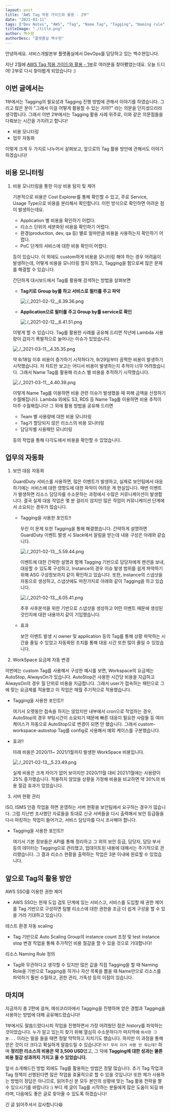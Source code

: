 ```yaml
---
layout: post
title: "AWS Tag 적용 가이드와 활용 - 2부"
date: "2021-03-11"
tags: ["Dev Notes", "AWS", "Tag", "Name Tag", "Tagging", "Naming rule", "config", "API", "guardduty"]
titleImage: "./title.png"
author: 백수현
authorDesc: "플랫폼실 백수현"
---
```


안녕하세요. 서비스개발본부 플랫폼실에서 DevOps를 담당하고 있는 백수현입니다.

지난 2월에 [AWS Tag 적용 가이드와 활용 - 1부](https://mesh.dev/20210217-dev-notes-003-aws-tag-01/ "AWS Tag 적용 가이드와 활용 - 1부")로 여러분을 찾아뵀었는데요. 오늘 드디어! 2부로 다시 찾아뵙게 되었습니다 :)


## 이번 글에서는

1부에서는 Tagging의 필요성과 Tagging 진행 방법에 관해서 이야기를 하였습니다. 그리고 많은 분이 "그래서 이걸 어떻게 활용할 수 있는 거야?" 라는 의문을 던지셨으리라 생각합니다. 그래서 이번 2부에서는 Tagging 활용 사례 위주로, 이와 같은 의문점들을 다뤄보는 시간을 가지려고 합니다!

- 비용 모니터링
- 업무 자동화

이렇게 크게 두 가지로 나누어서 살펴보고, 앞으로의 Tag 활용 방안에 관해서도 이야기하겠습니다!


## 비용 모니터링

1. 비용 모니터링을 통한 이상 비용 탐지 및 제어

    기본적으로 비용은 Cost Explorer를 통해 확인할 수 있고, 주로 Service, Usage Type으로 비용을 분리해서 확인합니다. 이런 방식으로 확인하면 어려운 점이 발생하는데요.

    - Application 별 비용을 확인하기 어렵다.
    - 리소스 단위의 세분화된 비용을 확인하기 어렵다.
    - 환경(production, dev, qa 등) 별로 얼마만큼 비용을 사용하는지 확인하기 어렵다.
    - PoC 단계의 서비스에 대한 비용 확인이 어렵다.

    등이 있습니다. 이 외에도 custom하게 비용을 모니터링 해야 하는 경우 어려움이 발생하는데, 어떻게 비용을 모니터링 할지 정하고, Tagging을 함으로써 많은 문제를 해결할 수 있습니다.

    간단하게 대시보드에서 Tag를 활용해 검색하는 방법을 살펴보면

    - **Tag키로 Group by를 하고 서비스로 필터를 주고 파악**

        ![./_2021-02-12__6.39.36.png](./_2021-02-12__6.39.36.png)

    - **Application으로 필터를 주고 Group by를 service로 확인**

        ![./_2021-02-12__6.41.51.png](./_2021-02-12__6.41.51.png)

    이렇게 할 수 있습니다. Tag를 활용한 사례를 공유해 드리면 작년에 Lambda 사용량이 갑자기 폭발적으로 늘어나는 이슈가 있었습니다.

    ![./_2021-03-11__4.35.35.png](./_2021-03-11__4.35.35.png)

    약 8/18일 이후 비용이 증가하기 시작하다가, 9/29일부터 끔찍한 비용이 발생하기 시작했습니다. 저 차트만 보고는 어디서 비용이 발생하는지 추적이 너무 어려웠습니다. 그래서 Name Tag를 활용해 리소스 별 비용을 추적하기 시작했습니다.

    ![./_2021-03-11__4.40.39.png](./_2021-03-11__4.40.39.png)

    이렇게 Name Tag를 이용하면 비용 관련 이슈가 발생했을 때 피해 금액을 산정하기 수월해집니다. Lambda 외에도 S3, RDS 등 Name Tag를 이용하면 비용 추적이 아주 수월해집니다! 그 외에 활용 방법을 공유해 드리면

    - Team 별 사용량에 대한 비용 모니터링
    - Tag가 할당되지 않은 리소스의 비용 모니터링
    - 담당자별 사용패턴 모니터링

    등의 작업을 통해 다각도에서 비용을 확인할 수 있었습니다.

## 업무의 자동화

1. 보안 대응 자동화

    GuardDuty 서비스를 사용하면, 많은 이벤트가 발생하고, 실제로 보안팀에서 대응하기에는 서비스에 대한 영향도에 대한 파악이 어려운 게 현실입니다. 매번 이벤트가 발생하면 리소스 담당자를 수소문하는 과정에서 수많은 커뮤니케이션이 발생합니다. 결국 실제 대응 작업은 몇 분 걸리지 않지만 많은 작업이 커뮤니케이션 단계에서 소요되는 경우가 많습니다.

    - Tagging을 사용한 포인트!!

        우린 이 문제 또한 Tagging을 통해 해결했습니다. 간략하게 설명하면 GuardDuty 이벤트 발생 시 Slack에서 알림을 받는데 내용 구성은 아래와 같습니다.

        ![./_2021-02-13__5.59.44.png](./_2021-02-13__5.59.44.png)

        이벤트에 대한 간략한 설명과 함께 Tagging 기반으로 담당자에게 멘션을 보내, 대응할 수 있도록 구성하고, Instance의 경우 이슈 발생 범위를 쉽게 파악하기 위해 ASG 구성정보까지 같이 확인하고 있습니다. 또한, instance의 스냅샷을 자동으로 생성하고, 스냅샷에도 마찬가지로 아래와 같이 Tagging을 하고 있습니다.

        ![./_2021-02-13__6.05.41.png](./_2021-02-13__6.05.41.png)

        추후 사후분석을 위한 기반으로 스냅샷을 생성하고 어떤 이벤트 때문에 생성된 것인지에 대한 내용까지 같이 기입했습니다.

    - 효과

        보안 이벤트 발생 시 owner 및 application 등의 Tag를 통해 상황 파악하는 시간을 줄일 수 있었고 자동화된 조치를 통해 대응 시간 또한 많이 줄일 수 있었습니다.

2. WorkSpace 요금제 자동 변경

이번에는 custom Tag를 사용해서 구성한 예시를 보면, Workspace의 요금제는 AutoStop, AlwaysOn가 있습니다. AutoStop은 사용한 시간당 비용을 지급하고 AlwaysOn의 경우 월 단위로 비용을 지급합니다. 그래서 user가 접속하는 패턴으로 그에 맞는 요금제를 적용했고 이 작업은 매월 주기적으로 적용했습니다.

- Tagging을 사용한 포인트!!

    여기서 오랫동안 접속을 하지는 않았지만 내부에서 cron으로 작업하는 경우, AutoStop의 경우 부팅시간이 소요되기 때문에 빠른 대응이 필요한 사람들 등 여러 케이스가 자동으로 AutoStop으로 변경이 되면 안 됐습니다. 그래서 custom-workspace-autostop Tag를 config로 사용해서 예외 케이스를 구분했습니다.

- 효과!!

    아래 비용은 2020/11~ 2021/1월까지 발생한 WorkSpace 비용입니다.

    ![./_2021-02-13__5.23.49.png](./_2021-02-13__5.23.49.png)

    실제 비용은 크게 차이가 없어 보이지만 2020/11월 대비 2021/1월에는 사용량이 25% 증가했습니다. 적용하지 않았을 상황을 가정해 비용을 비교하면 약 30%의 비용 절감 효과가 있었습니다.

3.  서버 현황 관리

ISO, ISMS 인증 작업을 하면 운영하는 서버 현황을 보안팀에서 요구하는 경우가 많습니다. 그럼 지난번 조사했던 자료들을 토대로 신규 서버들을 다시 출력해서 보안 등급들을 다시 마킹하는 작업이 들어가고, 서비스 담당자를 다시 조사해야 합니다.

- Tagging을 사용한 포인트!!

    여기서 기본 정보들은 API를 통해 정리하고 그 외의 보안 등급, 담당자, 담당 부서 등의 데이터는 Tagging으로 관리했고, 업데이트된 내용에 대해서는 주기적으로 관리했습니다. 그 결과 리소스 현황을 출력하는 작업은 3분 이내에 완료할 수 있었습니다.

## 앞으로 Tag의 활용 방안

AWS SSO를 이용한 권한 제어

- AWS SSO는 현재 도입 검토 단계에 있는 서비스고, 서비스를 도입할 때 권한 제어를 Tag 기반으로 구성하면 팀별 리소스에 대한 권한을 조금 더 쉽게 구성을 할 수 있을 거라 기대하고 있습니다.

테스트 환경 자동 scaling

- Tag 기반으로 Auto Scaling Group의 instance count 조정 및 test instance stop 변경 작업을 통해 추가적인 비용 절감을 할 수 있을 것으로 기대합니다!

리소스 Naming Rule 정의

- Tag와 무관하다고 생각할 수 있지만 많은 값을 직접 Tagging을 할 때 Naming Role을 기반으로 Tagging을 하거나 자산 목록을 뽑을 때 Name만으로 리소스를 파악하기 훨씬 수월하고, 권한 관리, 가독성 등의 이점이 있습니다.


## 마치며

지금까지 총 2편에 걸쳐, 메쉬코리아에서 Tagging을 진행하며 얻은 경험과 Tagging을 사용하는 방법에 대해 공유해드렸습니다!

1부에서도 말씀드렸다시피 작업을 진행하면서 가장 어려웠던 점은 history를 파악하는 것이었습니다. 누가 알고 있는지 찾기 위해 열심히 수소문하다가 마지막에 `퇴사한 그분...` 이라는 말을 들을 때면 정말 막막하고 지치기도 했습니다. 하지만 이 과정을 통해 얻은 것이 더 크다고 확실하게 말씀드릴 수 있습니다! `어? 우리 이거 사용 안 하는데?` 하며 **정리한 리소스의 비용은 약 3,500 USD**였고, 그 덕에 **Tagging에 대한 성과는 물론 비용 절감 성과까지 가지고 올 수 있었습니다.**

앞서 소개해드린 방법 외에도 Tag를 활용하는 방법은 정말 많습니다. 초기 Tag 작업과 Tag 정책이 선행된다면 많은 작업을 효율적으로 할 수 있을 것입니다! 또한 제가 사용하는 방법이 정답은 아니므로,
읽어주신 분 모두 본인의 상황에 맞는 Tag 활용 전략을 짤 수 있으시기를 바랍니다 :) 부디 제 글이 Tag를 시작하는 분들에게 많은 도움이 되길 바라며, 다음에도 좋은 글로 찾아올 수 있도록 하겠습니다!

긴 글 읽어주셔서 감사합니다😄
